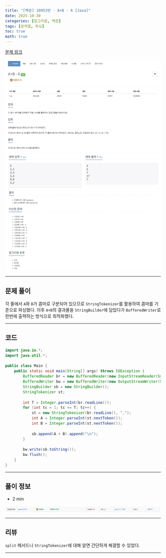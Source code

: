 ```yaml
---
title: "[백준] 10953번 - A+B - 6 [Java]"
date: 2025-10-30
categories: [알고리즘, 백준]
tags: [문자열, 파싱]
toc: true
math: true
---
```


[문제 링크](https://www.acmicpc.net/problem/10953)

![](/assets/posts/2025-10/백준%2010953%20A+B%20-%206/photo1.png)
![](/assets/posts/2025-10/백준%2010953%20A+B%20-%206/photo2.png)

---

## 문제 풀이

각 줄에서 `A`와 `B`가 콤마로 구분되어 있으므로 `StringTokenizer`를 활용하여 콤마를 기준으로 파싱했다. 이후 `A+B`의 결과물을 `StringBuilder`에 담았다가 `BufferedWriter`로 한번에 출력하는 방식으로 최적화했다.

---

## 코드

```java
import java.io.*;
import java.util.*;

public class Main {
    public static void main(String[] args) throws IOException {
        BufferedReader br = new BufferedReader(new InputStreamReader(System.in));
        BufferedWriter bw = new BufferedWriter(new OutputStreamWriter(System.out));
        StringBuilder sb = new StringBuilder();
        StringTokenizer st;

        int T = Integer.parseInt(br.readLine());
        for (int tc = 1; tc <= T; tc++) {
            st = new StringTokenizer(br.readLine(), ",");
            int A = Integer.parseInt(st.nextToken());
            int B = Integer.parseInt(st.nextToken());

            sb.append(A + B).append("\n");
        }

        bw.write(sb.toString());
        bw.flush();
    }
}
```

---

## 풀이 정보

- 2 min

![](/assets/posts/2025-10/백준%2010953%20A+B%20-%206/photo3.png)

---

## 리뷰

`split` 메서드나 `StringTokenizer`에 대해 알면 간단하게 해결할 수 있었다.

---
